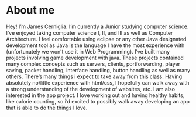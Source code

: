 # About me

Hey! I’m James Cerniglia. I’m currently a Junior studying computer science. I’ve enjoyed taking computer science I, II, and III as well as Computer Architecture. I feel comfortable using eclipse or any other Java designated development tool as Java is the language I have the most experience with (unfortunately we won’t use it in Web Programming). I’ve built many projects involving game development with java. These projects contained many complex concepts such as servers, clients, portforwarding, player saving, packet handling, interface handling, button handling as well as many others. There’s many things i expect to take away from this class. Having absolutely no/little experience with html/css, I hopefully can walk away with a strong understanding of the development of websites, etc. I am also interested in the app project. I love working out and having healthy habits, like calorie counting, so i’d excited to possibly walk away developing an app that is able to do the things I love.
